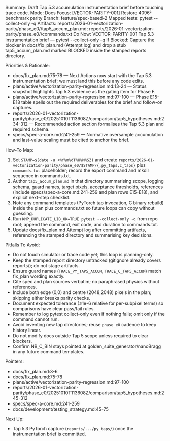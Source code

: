 Summary: Draft Tap 5.3 accumulation instrumentation brief before touching trace code.
Mode: Docs
Focus: [VECTOR-PARITY-001] Restore 4096² benchmark parity
Branch: feature/spec-based-2
Mapped tests: pytest --collect-only -q
Artifacts: reports/2026-01-vectorization-parity/phase_e0/<STAMP>/tap5_accum_plan.md; reports/2026-01-vectorization-parity/phase_e0/<STAMP>/commands.txt
Do Now: VECTOR-PARITY-001 Tap 5.3 instrumentation brief — pytest --collect-only -q
If Blocked: Capture the blocker in docs/fix_plan.md (Attempt log) and drop a stub tap5_accum_plan.md marked BLOCKED inside the stamped reports directory.

Priorities & Rationale:
- docs/fix_plan.md:75-78 — Next Actions now start with the Tap 5.3 instrumentation brief; we must land this before any code edits.
- plans/active/vectorization-parity-regression.md:13-24 — Status snapshot highlights Tap 5.3 evidence as the gating item for Phase F.
- plans/active/vectorization-parity-regression.md:97-100 — Phase E15-E18 table spells out the required deliverables for the brief and follow-on captures.
- reports/2026-01-vectorization-parity/phase_e0/20251010T113608Z/comparison/tap5_hypotheses.md:234-312 — Recommended action section formalises the Tap 5.3 plan and required schema.
- specs/spec-a-core.md:241-259 — Normative oversample accumulation and last-value scaling must be cited to anchor the brief.

How-To Map:
1. Set `STAMP=$(date -u +%Y%m%dT%H%M%SZ)` and create `reports/2026-01-vectorization-parity/phase_e0/$STAMP/{,py_taps,c_taps}` plus `commands.txt` placeholder; record the export command and mkdir sequence in commands.txt.
2. Author `tap5_accum_plan.md` in that directory summarising scope, logging schema, guard names, target pixels, acceptance thresholds, references (include specs/spec-a-core.md:241-259 and plan rows E15-E18), and explicit next-step checklist.
3. Note any command templates (PyTorch tap invocation, C binary rebuild) inside the plan plus commands.txt so future loops can copy without guessing.
4. Run `KMP_DUPLICATE_LIB_OK=TRUE pytest --collect-only -q` from repo root; append the command, exit code, and duration to commands.txt.
5. Update docs/fix_plan.md Attempt log after committing artifacts, referencing the stamped directory and summarising key decisions.

Pitfalls To Avoid:
- Do not touch simulator or trace code yet; this loop is planning-only.
- Keep the stamped report directory untracked (gitignore already covers reports/); do not stage artifacts.
- Ensure guard names (`TRACE_PY_TAP5_ACCUM`, `TRACE_C_TAP5_ACCUM`) match fix_plan wording exactly.
- Cite spec and plan sources verbatim; no paraphrased physics without references.
- Include both edge (0,0) and centre (2048,2048) pixels in the plan; skipping either breaks parity checks.
- Document expected tolerance (≤1e-6 relative for per-subpixel terms) so comparisons have clear pass/fail rules.
- Remember to log pytest collect-only even if nothing fails; omit only if the command cannot run.
- Avoid inventing new tap directories; reuse `phase_e0` cadence to keep history linear.
- Do not modify docs outside Tap 5 scope unless required to clear blockers.
- Confirm NB_C_BIN stays pointed at golden_suite_generator/nanoBragg in any future command templates.

Pointers:
- docs/fix_plan.md:3-6
- docs/fix_plan.md:75-78
- plans/active/vectorization-parity-regression.md:97-100
- reports/2026-01-vectorization-parity/phase_e0/20251010T113608Z/comparison/tap5_hypotheses.md:245-312
- specs/spec-a-core.md:241-259
- docs/development/testing_strategy.md:45-75

Next Up:
- Tap 5.3 PyTorch capture (`reports/.../py_taps/`) once the instrumentation brief is committed.
